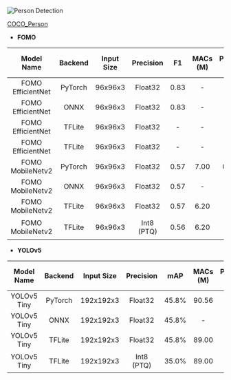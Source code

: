 ![Person Detection](https://cdn.jsdelivr.net/gh/Seeed-Studio/edgelab-model-zoo@main/detection/assets/images/person_detection.png)

[COCO_Person](https://cocodataset.org/)

- **FOMO**

| Model Name | Backend | Input Size | Precision | F1 | MACs (M) | Param  (M)| Invoking RAM (M) | Invoke Time (ms) | Link |
|:---------:|:-:|:-:|:-:|:---------:|:---------:|:--:|:----:|:-----------:|:-:|
| FOMO EfficientNet | PyTorch | 96x96x3    | Float32    | 0.83 | -        | -              | -                  | -                                                           | -                                                                                                                                                                                                            |  |
| FOMO EfficientNet | ONNX  | 96x96x3    | Float32    | 0.83 | -        | -              | -                  | -                                                           | [Download](https://files.seeedstudio.com/edgelab/model_zoo/detection/models/fomo/COCO_Person/fomo_efficientnet_b0_x8_abl_coco_float32_sha1_0744ab5aa39cb0cf0c00aac7b9ded750f350f9d2.onnx)           |
| FOMO EfficientNet | TFLite  | 96x96x3    | Float32    | -      | -        | -              | -                  | -                                                           | [Download](https://files.seeedstudio.com/edgelab/model_zoo/detection/models/fomo/COCO_Person/fomo_efficientnet_b0_x8_abl_coco_float32_sha1_7a9006bc353c2d77b8ce36d8f893cd5297759401.tflite)         |
| FOMO EfficientNet | TFLite  | 96x96x3    | Float32    | -      | -        | -              | -                  | -                                                           | [Download](https://files.seeedstudio.com/edgelab/model_zoo/detection/models/fomo/COCO_Person/fomo_efficientnet_b0_x8_abl_coco_int8_sha1_947570fb1e44e72b60dce524140d985561979af6.tflite)            |
| FOMO MobileNetv2  | PyTorch | 96x96x3    | Float32    | 0.57  | 7.00     | 0.40           | -                  | -                                                           | [Download](https://files.seeedstudio.com/edgelab/model_zoo/detection/models/fomo/COCO_Person/fomo_mobnetv2_0.35_x8_abl_coco_sha1_22e95589616023d70e5671b27f0fc4906230aefe.pth)                |
| FOMO MobileNetv2  | ONNX  | 96x96x3    | Float32    | 0.57  | -        | -              | -                  | -                                                           | [Download](https://files.seeedstudio.com/edgelab/model_zoo/detection/models/fomo/COCO_Person/fomo_mobnetv2_0.35_x8_abl_coco_sha1_65a999fadc666c2f2eb843d37a256c104b2e72df.onnx)           |
| FOMO MobileNetv2  | TFLite | 96x96x3    | Float32    | 0.57  | 6.20     | -              | 0.93               | -                                                           | [Download](https://files.seeedstudio.com/edgelab/model_zoo/detection/models/fomo/COCO_Person/fomo_mobnetv2_0.35_x8_abl_coco_float32_sha1_154f7f8ae469e196b6d2d920c6bb8552b75e6872.tflite) |
| FOMO MobileNetv2  | TFLite  | 96x96x3    | Int8 (PTQ) | 0.56  | 6.20     | -              | 0.24               | 65.72<sup>(2)</sup>/98.28<sup>(3)</sup>  99.10<sup>(4)</sup> | [Download](https://files.seeedstudio.com/edgelab/model_zoo/detection/models/fomo/COCO_Person/fomo_mobnetv2_0.35_x8_abl_coco_int8_sha1_f71baa4b43310a9d1fa9b128dca15d3bf9c2a696.tflite)    |

- **YOLOv5**

| Model Name | Backend | Input Size | Precision | mAP| MACs (M) | Param  (M)| Invoking RAM  (M) | Invoke Time (ms) | Link |
|:---------:|:-:|:-:|:-:|:---------:|:---------:|:--:|:----:|:-----------:|:-:|
| YOLOv5 Tiny | PyTorch  | 192x192x3  | Float32    | 45.8%           | 90.56    | 0.67           | -                  | -                                                              | [Download](https://files.seeedstudio.com/edgelab/model_zoo/detection/models/yolov5/COCO_Person/yolov5_tiny_1xb16_300e_coco_sha1_8efbba3dacd06a3ac5636fbed215358a501ed1b1.pth)                |
| YOLOv5 Tiny | ONNX    | 192x192x3  | Float32    | 45.8%           | -        | 0.67           | -                  | -                                                              | [Download](https://files.seeedstudio.com/edgelab/model_zoo/detection/models/yolov5/COCO_Person/yolov5_tiny_1xb16_300e_coco_sha1_cdb8b099a610d01b6e54715a76ef9757a2f86ffb.onnx)           |
| YOLOv5 Tiny | TFLite  | 192x192x3  | Float32    | 45.8%           | 89.00    | -              | 1.20               | -                                                              | [Download](https://files.seeedstudio.com/edgelab/model_zoo/detection/models/yolov5/COCO_Person/yolov5_tiny_1xb16_300e_coco_float32_sha1_4ca1ba6b7c881cc8d4589462b22ee1fa5365d8f7.tflite) |
| YOLOv5 Tiny | TFLite  | 192x192x3  | Int8 (PTQ) | 35.0%           | 89.00    | -              | 0.35               | 671.24<sup>(2)</sup>/890.83<sup>(3)</sup>  893.62<sup>(4)</sup> | [Download](https://files.seeedstudio.com/edgelab/model_zoo/detection/models/yolov5/COCO_Person/yolov5_tiny_1xb16_300e_coco_int8_sha1_a39e1664b3cefcc31c9267e78594c7ee0cbacc64.tflite)    |
